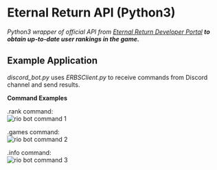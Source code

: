 # Eternal Return API (Python3)
*Python3 wrapper of official API from [Eternal Return Developer Portal][1] **to obtain up-to-date user rankings in the game.***

## Example Application
*discord_bot.py* uses *ERBSClient.py* to receive commands from Discord channel and send results.

**Command Examples**

.rank command:<br/>
![rio bot command 1](https://i.imgur.com/fTlwqNZ.png)

.games command:<br/>
![rio bot command 2](https://i.imgur.com/Q76HHPt.png)

.info command:<br/>
![rio bot command 3](https://i.imgur.com/V4OkuhU.png)

[1]: https://developer.eternalreturn.io/
